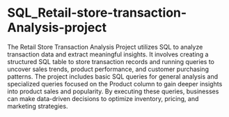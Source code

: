 # SQL_Retail-store-transaction-Analysis-project

The Retail Store Transaction Analysis Project utilizes SQL to analyze transaction data and extract meaningful insights. It involves creating a structured SQL table to store transaction records and running queries to uncover sales trends, product performance, and customer purchasing patterns. The project includes basic SQL queries for general analysis and specialized queries focused on the Product column to gain deeper insights into product sales and popularity. By executing these queries, businesses can make data-driven decisions to optimize inventory, pricing, and marketing strategies.
